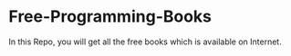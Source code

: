 # Free-Programming-Books
In this Repo, you will get all the free books which is available on Internet.
